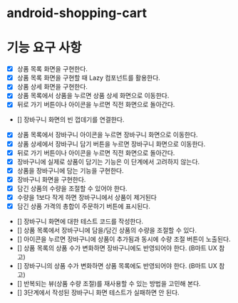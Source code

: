 # android-shopping-cart

# 기능 요구 사항
- [x] 상품 목록 화면을 구현한다.
- [x] 상품 목록 화면을 구현할 때 Lazy 컴포넌트를 활용한다.
- [x] 상품 상세 화면을 구현한다.
- [x] 상품 목록에서 상품을 누르면 상품 상세 화면으로 이동한다.
- [x] 뒤로 가기 버튼이나 아이콘을 누르면 직전 화면으로 돌아간다.
- [] 장바구니 화면의 빈 껍데기를 연결한다.
- [x] 상품 목록에서 장바구니 아이콘을 누르면 장바구니 화면으로 이동한다.
- [x] 상품 상세에서 장바구니 담기 버튼을 누르면 장바구니 화면으로 이동한다.
- [x] 뒤로 가기 버튼이나 아이콘을 누르면 직전 화면으로 돌아간다.
- [x] 장바구니에 실제로 상품이 담기는 기능은 이 단계에서 고려하지 않는다.
- [x] 상품을 장바구니에 담는 기능을 구현한다. 
- [x] 장바구니 화면을 구현한다. 
- [x] 담긴 상품의 수량을 조절할 수 있어야 한다. 
- [x] 수량을 1보다 작게 하면 장바구니에서 상품이 제거된다 
- [x] 담긴 상품 가격의 총합이 주문하기 버튼에 표시된다. 
- [] 장바구니 화면에 대한 테스트 코드를 작성한다. 
- [] 상품 목록에서 장바구니에 담을/담긴 상품의 수량을 조절할 수 있다. 
- [] 아이콘을 누르면 장바구니에 상품이 추가됨과 동시에 수량 조절 버튼이 노출된다. 
- [] 상품 목록의 상품 수가 변화하면 장바구니에도 반영되어야 한다. (B마트 UX 참고)
- [] 장바구니의 상품 수가 변화하면 상품 목록에도 반영되어야 한다. (B마트 UX 참고)
- [] 반복되는 뷰(상품 수량 조절)를 재사용할 수 있는 방법을 고민해 본다. 
- [] 3단계에서 작성된 장바구니 화면 테스트가 실패하면 안 된다.
